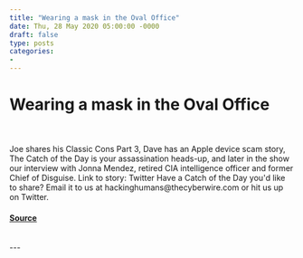 ```yaml
---
title: "Wearing a mask in the Oval Office"
date: Thu, 28 May 2020 05:00:00 -0000
draft: false
type: posts
categories: 
- 
---
```

# Wearing a mask in the Oval Office

<br/>

<br/>
Joe shares his Classic Cons Part 3, Dave has an Apple device scam story, The Catch of the Day is your assassination heads-up, and later in the show our interview with Jonna Mendez, retired CIA intelligence officer and former Chief of Disguise. Link to story: Twitter Have a Catch of the Day you'd like to share? Email it to us at hackinghumans@thecyberwire.com or hit us up on Twitter.

#### [Source](https://thecyberwire.com/podcasts/hacking-humans/100/notes)

<br/>
---
